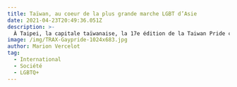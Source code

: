 ```yaml
---
title: Taïwan, au coeur de la plus grande marche LGBT d’Asie 
date: 2021-04-23T20:49:36.051Z
description: >-
  À Taipei, la capitale taïwanaise, la 17e édition de la Taiwan Pride célèbre cette année la légalisation du mariage pour tous. Une première en Asie. Les associations organisatrices ont mis les bouchées doubles, invitant plus que jamais les communautés LGBT de toute l’Asie à se joindre à la fête. Mais la lutte n’est pas terminée : la marche des fiertés 2019 reste avant tout, comme à ses débuts, un événement militant.
image: /img/TRAX-Gaypride-1024x683.jpg
author: Marion Vercelot
tag:
  - International
  - Société
  - LGBTQ+
---
```

